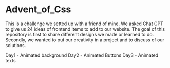 # Advent_of_Css

This is a challenge we setted up with a friend of mine. We asked Chat GPT to give us 24 ideas of frontend items to add to our website.
The goal of this repository is first to share different designs we made or learned to do. Secondly, we wanted to put our creativity in a project
and to discuss of our solutions.

Day1 - Animated background
Day2 - Animated Buttons
Day3 - Animated texts